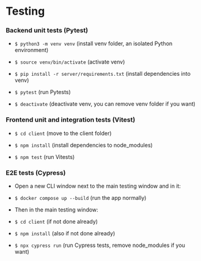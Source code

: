 # Testing

### Backend unit tests (Pytest)
- `$ python3 -m venv venv` (install venv folder, an isolated Python environment)

- `$ source venv/bin/activate` (activate venv)

- `$ pip install -r server/requirements.txt` (install dependencies into venv)

- `$ pytest` (run Pytests)

- `$ deactivate` (deactivate venv, you can remove venv folder if you want)

### Frontend unit and integration tests (Vitest)
- `$ cd client` (move to the client folder)

- `$ npm install` (install dependencies to node_modules)

- `$ npm test` (run Vitests)

### E2E tests (Cypress)
- Open a new CLI window next to the main testing window and in it:
  
- `$ docker compose up --build` (run the app normally)

- Then in the main testing window:
  
- `$ cd client` (if not done already)

- `$ npm install` (also if not done already)

- `$ npx cypress run` (run Cypress tests, remove node_modules if you want)
